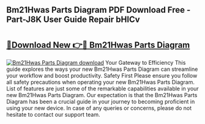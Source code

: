 ## Bm21Hwas Parts Diagram PDF Download Free - Part-J8K User Guide Repair bHlCv

# <h2><a href="http://dfhfhx.blite.top/?on=Bm21Hwas+Parts+Diagram">🔗Download New 👉🔴 Bm21Hwas Parts Diagram</a></h2>

[![Bm21Hwas Parts Diagram download](https://i.imgur.com/lujVjoI.png)](http://dfhfhx.blite.top/?on=Bm21Hwas+Parts+Diagram)
Your Gateway to Efficiency This guide explores the ways your new Bm21Hwas Parts Diagram can streamline your workflow and boost productivity. Safety First Please ensure you follow all safety precautions when operating your new Bm21Hwas Parts Diagram. List of features are just some of the remarkable capabilities available in your new Bm21Hwas Parts Diagram. Our expectation is that the Bm21Hwas Parts Diagram has been a crucial guide in your journey to becoming proficient in using your new device. In case of any queries or concerns, please do not hesitate to contact our support team.

